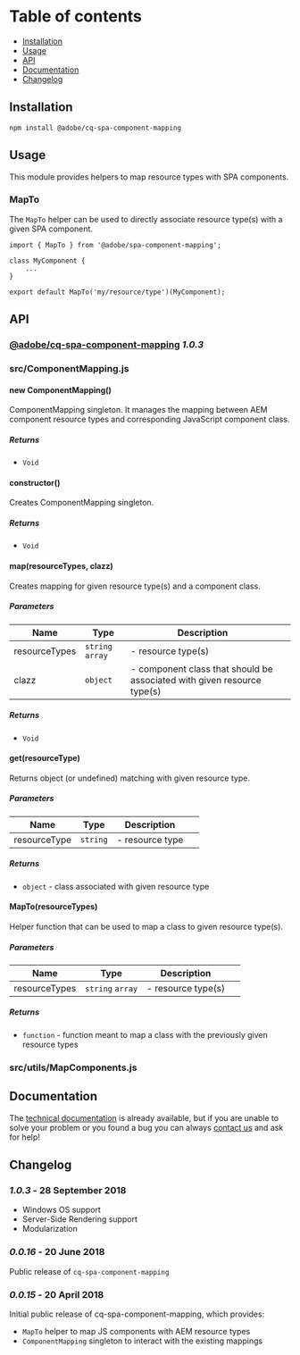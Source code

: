 # Table of contents

  * [Installation](#installation)
  * [Usage](#usage)
  * [API](#api)
  * [Documentation](#documentation)
  * [Changelog](#changelog)


## Installation 
```
npm install @adobe/cq-spa-component-mapping
```

## Usage

This module provides helpers to map resource types with SPA components.

### MapTo

The `MapTo` helper can be used to directly associate resource type(s) with a given SPA component.

```
import { MapTo } from '@adobe/spa-component-mapping';

class MyComponent {
    ...
}

export default MapTo('my/resource/type')(MyComponent);

```

## API


### [@adobe/cq-spa-component-mapping](https://www.adobe.com/go/aem6_4_docs_spa_en) *1.0.3*



### src/ComponentMapping.js


    

    
#### new ComponentMapping()

ComponentMapping singleton. It manages the mapping between AEM component resource types and corresponding
JavaScript component class.






##### Returns


- `Void`


    

    
#### constructor()

Creates ComponentMapping singleton.






##### Returns


- `Void`


    

    
#### map(resourceTypes, clazz)

Creates mapping for given resource type(s) and a component class.




##### Parameters

| Name | Type | Description |  |
| ---- | ---- | ----------- | -------- |
| resourceTypes | `string` `array`  | - resource type(s) | &nbsp; |
| clazz | `object`  | - component class that should be associated with given resource type(s) | &nbsp; |




##### Returns


- `Void`


    

    
#### get(resourceType)

Returns object (or undefined) matching with given resource type.




##### Parameters

| Name | Type | Description |  |
| ---- | ---- | ----------- | -------- |
| resourceType | `string`  | - resource type | &nbsp; |




##### Returns


- `object`  - class associated with given resource type


    

    
#### MapTo(resourceTypes)

Helper function that can be used to map a class to given resource type(s).




##### Parameters

| Name | Type | Description |  |
| ---- | ---- | ----------- | -------- |
| resourceTypes | `string` `array`  | - resource type(s) | &nbsp; |




##### Returns


- `function`  - function meant to map a class with the previously given resource types


    


### src/utils/MapComponents.js


    

    

    



## Documentation 

The [technical documentation](https://www.adobe.com/go/aem6_4_docs_spa_en) is already available, but if you are unable to solve your problem or you found a bug you can always [contact us](https://www.adobe.com/go/aem6_4_support_en) and ask for help!

## Changelog 

### *1.0.3* - 28 September 2018

* Windows OS support
* Server-Side Rendering support
* Modularization

### *0.0.16* - 20 June 2018

Public release of `cq-spa-component-mapping`

### *0.0.15* - 20 April 2018

Initial public release of cq-spa-component-mapping, which provides:
* `MapTo` helper to map JS components with AEM resource types
* `ComponentMapping` singleton to interact with the existing mappings 


